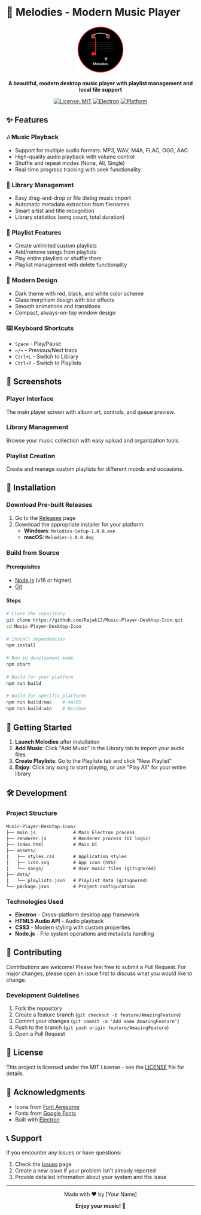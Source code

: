 # 🎵 Melodies - Modern Music Player

<div align="center">
  <img src="assets/icon.svg" alt="Melodies Logo" width="128" height="128">
  
  **A beautiful, modern desktop music player with playlist management and local file support**
  
  [![License: MIT](https://img.shields.io/badge/License-MIT-yellow.svg)](https://opensource.org/licenses/MIT)
  [![Electron](https://img.shields.io/badge/Electron-35.1.2-blue.svg)](https://electronjs.org/)
  [![Platform](https://img.shields.io/badge/Platform-Windows%20%7C%20macOS-lightgrey.svg)](https://github.com/Rajak13/Music-Player-Desktop-Icon/releases)
</div>

## ✨ Features

### 🎶 **Music Playback**
- Support for multiple audio formats: MP3, WAV, M4A, FLAC, OGG, AAC
- High-quality audio playback with volume control
- Shuffle and repeat modes (None, All, Single)
- Real-time progress tracking with seek functionality

### 📁 **Library Management**
- Easy drag-and-drop or file dialog music import
- Automatic metadata extraction from filenames
- Smart artist and title recognition
- Library statistics (song count, total duration)

### 🎵 **Playlist Features**
- Create unlimited custom playlists
- Add/remove songs from playlists
- Play entire playlists or shuffle them
- Playlist management with delete functionality

### 🎨 **Modern Design**
- Dark theme with red, black, and white color scheme
- Glass morphism design with blur effects
- Smooth animations and transitions
- Compact, always-on-top window design

### ⌨️ **Keyboard Shortcuts**
- `Space` - Play/Pause
- `←/→` - Previous/Next track
- `Ctrl+L` - Switch to Library
- `Ctrl+P` - Switch to Playlists

## 📸 Screenshots

### Player Interface
The main player screen with album art, controls, and queue preview.

### Library Management
Browse your music collection with easy upload and organization tools.

### Playlist Creation
Create and manage custom playlists for different moods and occasions.

## 🚀 Installation

### Download Pre-built Releases
1. Go to the [Releases](https://github.com/Rajak13/Music-Player-Desktop-Icon/releases) page
2. Download the appropriate installer for your platform:
   - **Windows**: `Melodies-Setup-1.0.0.exe`
   - **macOS**: `Melodies-1.0.0.dmg`

### Build from Source

#### Prerequisites
- [Node.js](https://nodejs.org/) (v16 or higher)
- [Git](https://git-scm.com/)

#### Steps
```bash
# Clone the repository
git clone https://github.com/Rajak13/Music-Player-Desktop-Icon.git
cd Music-Player-Desktop-Icon

# Install dependencies
npm install

# Run in development mode
npm start

# Build for your platform
npm run build

# Build for specific platforms
npm run build:mac    # macOS
npm run build:win    # Windows
```

## 🎵 Getting Started

1. **Launch Melodies** after installation
2. **Add Music**: Click "Add Music" in the Library tab to import your audio files
3. **Create Playlists**: Go to the Playlists tab and click "New Playlist"
4. **Enjoy**: Click any song to start playing, or use "Play All" for your entire library

## 🛠️ Development

### Project Structure
```
Music-Player-Desktop-Icon/
├── main.js              # Main Electron process
├── renderer.js          # Renderer process (UI logic)
├── index.html           # Main UI
├── assets/
│   ├── styles.css       # Application styles
│   ├── icon.svg         # App icon (SVG)
│   └── songs/           # User music files (gitignored)
├── data/
│   └── playlists.json   # Playlist data (gitignored)
└── package.json         # Project configuration
```

### Technologies Used
- **Electron** - Cross-platform desktop app framework
- **HTML5 Audio API** - Audio playback
- **CSS3** - Modern styling with custom properties
- **Node.js** - File system operations and metadata handling

## 🤝 Contributing

Contributions are welcome! Please feel free to submit a Pull Request. For major changes, please open an issue first to discuss what you would like to change.

### Development Guidelines
1. Fork the repository
2. Create a feature branch (`git checkout -b feature/AmazingFeature`)
3. Commit your changes (`git commit -m 'Add some AmazingFeature'`)
4. Push to the branch (`git push origin feature/AmazingFeature`)
5. Open a Pull Request

## 📝 License

This project is licensed under the MIT License - see the [LICENSE](LICENSE) file for details.

## 🙏 Acknowledgments

- Icons from [Font Awesome](https://fontawesome.com/)
- Fonts from [Google Fonts](https://fonts.google.com/)
- Built with [Electron](https://electronjs.org/)

## 📞 Support

If you encounter any issues or have questions:
1. Check the [Issues](https://github.com/Rajak13/Music-Player-Desktop-Icon/issues) page
2. Create a new issue if your problem isn't already reported
3. Provide detailed information about your system and the issue

---

<div align="center">
  Made with ❤️ by [Your Name]
  
  **Enjoy your music! 🎵**
</div>